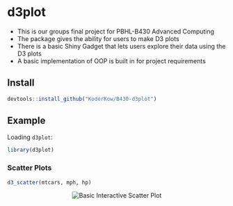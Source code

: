 
<!-- README.md is generated from README.Rmd. Please edit that file -->

<!-- gif resizing! gifsicle input.gif --resize 50x50 > resized.gif -->

# d3plot

  - This is our groups final project for PBHL-B430 Advanced Computing
  - The package gives the ability for users to make D3 plots
  - There is a basic Shiny Gadget that lets users explore their data
    using the D3 plots
  - A basic implementation of OOP is built in for project requirements

## Install

``` r
devtools::install_github("KoderKow/B430-d3plot")
```

## Example

Loading `d3plot`:

``` r
library(d3plot)
```

### Scatter Plots

``` r
d3_scatter(mtcars, mph, hp)
```

<center>

![Basic Interactive Scatter Plot](https://i.imgur.com/iTKEwp0.gif)

</center>
